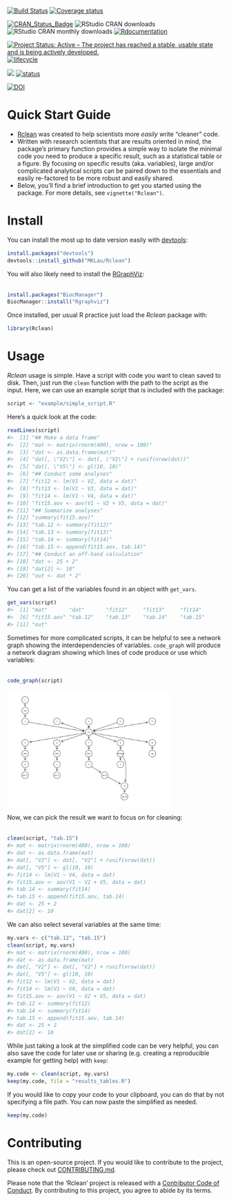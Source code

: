 
<!-- README.md is generated from README.Rmd. Please edit that file -->

<!-- # ijtiff  <img src="man/figures/logo.png" height="140" align="right"> -->

<!-- Code status -->

[![Build
Status](https://travis-ci.org/MKLau/Rclean.svg?branch=master)](https://travis-ci.org/MKLau/Rclean)
[![Coverage
status](https://codecov.io/gh/MKLau/Rclean/branch/master/graph/badge.svg)](https://codecov.io/github/MKLau/Rclean?branch=master)

<!-- R status -->

[![CRAN\_Status\_Badge](http://www.r-pkg.org/badges/version/Rclean)](https://cran.r-project.org/package=Rclean)
![RStudio CRAN
downloads](http://cranlogs.r-pkg.org/badges/grand-total/Rclean)
![RStudio CRAN monthly
downloads](http://cranlogs.r-pkg.org/badges/Rclean)
[![Rdocumentation](http://www.rdocumentation.org/badges/version/Rclean)](http://www.rdocumentation.org/packages/Rclean)

<!-- Dev status -->

[![Project Status: Active – The project has reached a stable, usable
state and is being actively
developed.](http://www.repostatus.org/badges/latest/active.svg)](http://www.repostatus.org/#active)
[![lifecycle](https://img.shields.io/badge/lifecycle-maturing-blue.svg)](https://www.tidyverse.org/lifecycle/#maturing)

<!-- Package Review -->

[![](https://badges.ropensci.org/327_status.svg)](https://github.com/ropensci/software-review/issues/327)
[![status](http://joss.theoj.org/papers/334d80d5508056dc6e7e17c6fd3ed5a6/status.svg)](http://joss.theoj.org/papers/334d80d5508056dc6e7e17c6fd3ed5a6)

<!-- Archiving -->

[![DOI](https://zenodo.org/badge/102645585.svg)](https://zenodo.org/badge/latestdoi/102645585)

# Quick Start Guide

  - [Rclean](https://github.com/ProvTools/Rclean) was created to help
    scientists more *easily* write “cleaner” code.
  - Written with research scientists that are results oriented in mind,
    the package’s primary function provides a simple way to isolate the
    minimal code you need to produce a specific result, such as a
    statistical table or a figure. By focusing on specific results (aka.
    variables), large and/or complicated analytical scripts can be
    paired down to the essentials and easily re-factored to be more
    robust and easily shared.
  - Below, you’ll find a brief introduction to get you started using the
    package. For more details, see `vignette("Rclean")`.

# Install

You can install the most up to date version easily with
[devtools](https://github.com/hadley/devtools):

``` r
install.packages("devtools")
devtools::install_github("MKLau/Rclean")
```

You will also likely need to install the
[RGraphViz](bioconductor.org/packages/release/bioc/html/Rgraphviz.html):

``` r

install.packages("BiocManager")
BiocManager::install("Rgraphviz")
```

Once installed, per usual R practice just load the *Rclean* package
with:

``` r
library(Rclean)
```

# Usage

*Rclean* usage is simple. Have a script with code you want to clean
saved to disk. Then, just run the `clean` function with the path to the
script as the input. Here, we can use an example script that is included
with the package:

``` r
script <- "example/simple_script.R"
```

Here’s a quick look at the code:

``` r
readLines(script)
#>  [1] "## Make a data frame"                             
#>  [2] "mat <- matrix(rnorm(400), nrow = 100)"            
#>  [3] "dat <- as.data.frame(mat)"                        
#>  [4] "dat[, \"V2\"] <- dat[, \"V2\"] + runif(nrow(dat))"
#>  [5] "dat[, \"V5\"] <- gl(10, 10)"                      
#>  [6] "## Conduct some analyses"                         
#>  [7] "fit12 <- lm(V1 ~ V2, data = dat)"                 
#>  [8] "fit13 <- lm(V1 ~ V3, data = dat)"                 
#>  [9] "fit14 <- lm(V1 ~ V4, data = dat)"                 
#> [10] "fit15.aov <- aov(V1 ~ V2 + V5, data = dat)"       
#> [11] "## Summarize analyses"                            
#> [12] "summary(fit15.aov)"                               
#> [13] "tab.12 <- summary(fit12)"                         
#> [14] "tab.13 <- summary(fit13)"                         
#> [15] "tab.14 <- summary(fit14)"                         
#> [16] "tab.15 <- append(fit15.aov, tab.14)"              
#> [17] "## Conduct an off-hand calculation"               
#> [18] "dat <- 25 + 2"                                    
#> [19] "dat[2] <- 10"                                     
#> [20] "out <- dat * 2"
```

You can get a list of the variables found in an object with `get_vars`.

``` r
get_vars(script)
#>  [1] "mat"       "dat"       "fit12"     "fit13"     "fit14"    
#>  [6] "fit15.aov" "tab.12"    "tab.13"    "tab.14"    "tab.15"   
#> [11] "out"
```

Sometimes for more complicated scripts, it can be helpful to see a
network graph showing the interdependencies of variables. `code_graph`
will produce a network diagram showing which lines of code produce or
use which variables:

``` r

code_graph(script)
```

<img src="man/figures/README-unnamed-chunk-7-1.png" width="75%" />

Now, we can pick the result we want to focus on for cleaning:

``` r

clean(script, "tab.15")
#> mat <- matrix(rnorm(400), nrow = 100)
#> dat <- as.data.frame(mat)
#> dat[, "V2"] <- dat[, "V2"] + runif(nrow(dat))
#> dat[, "V5"] <- gl(10, 10)
#> fit14 <- lm(V1 ~ V4, data = dat)
#> fit15.aov <- aov(V1 ~ V2 + V5, data = dat)
#> tab.14 <- summary(fit14)
#> tab.15 <- append(fit15.aov, tab.14)
#> dat <- 25 + 2
#> dat[2] <- 10
```

We can also select several variables at the same time:

``` r
my.vars <- c("tab.12", "tab.15")
clean(script, my.vars)
#> mat <- matrix(rnorm(400), nrow = 100)
#> dat <- as.data.frame(mat)
#> dat[, "V2"] <- dat[, "V2"] + runif(nrow(dat))
#> dat[, "V5"] <- gl(10, 10)
#> fit12 <- lm(V1 ~ V2, data = dat)
#> fit14 <- lm(V1 ~ V4, data = dat)
#> fit15.aov <- aov(V1 ~ V2 + V5, data = dat)
#> tab.12 <- summary(fit12)
#> tab.14 <- summary(fit14)
#> tab.15 <- append(fit15.aov, tab.14)
#> dat <- 25 + 2
#> dat[2] <- 10
```

While just taking a look at the simplified code can be very helpful, you
can also save the code for later use or sharing (e.g. creating a
reproducible example for getting help) with `keep`:

``` r
my.code <- clean(script, my.vars)
keep(my.code, file = "results_tables.R")
```

If you would like to copy your code to your clipboard, you can do that
by not specifying a file path. You can now paste the simplified as
needed.

``` r
keep(my.code)
```

# Contributing

This is an open-source project. If you would like to contribute to the
project, please check out [CONTRIBUTING.md](CONTRIBUTING.md).

Please note that the ‘Rclean’ project is released with a [Contributor
Code of Conduct](CODE_OF_CONDUCT.md). By contributing to this project,
you agree to abide by its terms.
